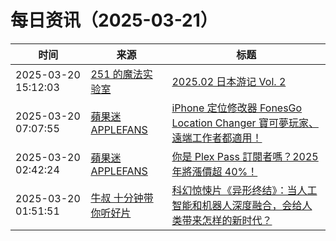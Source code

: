 ﻿# 每日资讯（2025-03-21）

|时间|来源|标题|
|---|---|---|
|2025-03-20 15:12:03|[251 的魔法实验室](https://blog.251.sh/feed/)|[2025.02 日本游记 Vol. 2](https://blog.251.sh/2025-02-japan-trip-vol-2)|
|2025-03-20 07:07:55|[蘋果迷 APPLEFANS](https://applefans.today/feed/)|[iPhone 定位修改器 FonesGo Location Changer 寶可夢玩家、遠端工作者都適用！](https://applefans.today/2025-03-iphone-gps-location-changer/)|
|2025-03-20 02:42:24|[蘋果迷 APPLEFANS](https://applefans.today/feed/)|[你是 Plex Pass 訂閱者嗎？2025 年將漲價超 40%！](https://applefans.today/2025-03-plex-price-increase/)|
|2025-03-20 01:51:51|[牛叔 十分钟带你听好片](https://getpodcast.xyz/data/ximalaya/11534451.xml)|[科幻惊悚片《异形终结》：当人工智能和机器人深度融合，会给人类带来怎样的新时代？](https://www.ximalaya.com/sound/822968222)|
